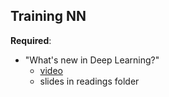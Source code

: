 Training NN
----

__Required__:

- "What's new in Deep Learning?"
    - [video](https://www.youtube.com/watch?v=mw-NfRO1jv0)
    - slides in readings folder
